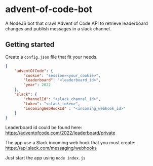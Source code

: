 advent-of-code-bot
==================

A NodeJS bot that crawl Advent of Code API to retrieve leaderboard changes and publish messages in a slack channel.

## Getting started

Create a `config.json` file that fit your needs.

```json
{
    "adventOfCode": {
        "cookie": "session=<your_cookie>", 
        "leaderboard": "<leaderboard_id>",
        "year": 2022
    },
    "slack": {
        "channelId": "<slack_channel_id>",
        "token": "<slack_token>",
        "incomingWebHookId" : "<incoming_webhook_id>"
    }
}
```

Leaderboard id could be found here: https://adventofcode.com/2022/leaderboard/private

The app use a Slack incoming web hook that you must create: https://api.slack.com/messaging/webhooks

Just start the app using `node index.js`
